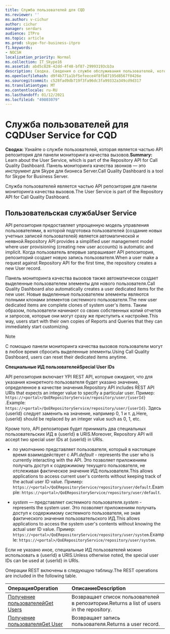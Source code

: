 ```yaml
---
title: Служба пользователей для CQD
ms.reviewer: ''
ms.author: v-cichur
author: cichur
manager: serdars
audience: ITPro
ms.topic: article
ms.prod: skype-for-business-itpro
f1.keywords:
- NOCSH
localization_priority: Normal
ms.collection: IT_Skype16
ms.assetid: abd5c828-42dd-4f48-bf87-29993193cb3a
description: Сводка. Сведения о службе обслуживания пользователей, которая входит в API репозитория для панели мониторинга качества вызовов. Панель мониторинга качества звонков — это инструмент для Skype для бизнеса Server.
ms.openlocfilehash: d9f4b771a1bf5efeece4f8fb87195d8567f0426e
ms.sourcegitcommit: c528fad9db719f3fa96dc3fa99332a349cd9d317
ms.translationtype: MT
ms.contentlocale: ru-RU
ms.lasthandoff: 01/12/2021
ms.locfileid: "49803079"
---
```

# <a name="user-service-for-cqd"></a><span data-ttu-id="81235-104">Служба пользователей для CQD</span><span class="sxs-lookup"><span data-stu-id="81235-104">User Service for CQD</span></span>
 
<span data-ttu-id="81235-105">**Сводка:** Узнайте о службе пользователей, которая является частью API репозитория для панели мониторинга качества вызовов.</span><span class="sxs-lookup"><span data-stu-id="81235-105">**Summary:** Learn about the User Service, which is part of the Repository API for Call Quality Dashboard.</span></span> <span data-ttu-id="81235-106">Панель мониторинга качества звонков — это инструмент для Skype для бизнеса Server.</span><span class="sxs-lookup"><span data-stu-id="81235-106">Call Quality Dashboard is a tool for Skype for Business Server.</span></span>
  
<span data-ttu-id="81235-107">Служба пользователей является частью API репозитория для панели мониторинга качества вызовов.</span><span class="sxs-lookup"><span data-stu-id="81235-107">The User Service is part of the Repository API for Call Quality Dashboard.</span></span>
  
## <a name="user-service"></a><span data-ttu-id="81235-108">Пользовательская служба</span><span class="sxs-lookup"><span data-stu-id="81235-108">User Service</span></span>

<span data-ttu-id="81235-109">API репозитория предоставляет упрощенную модель управления пользователями, в которой подготовка пользователей (создание новых учетных записей пользователей) является автоматической и неявной.</span><span class="sxs-lookup"><span data-stu-id="81235-109">Repository API provides a simplified user management model where user provisioning (creating new user accounts) is automatic and implicit.</span></span> <span data-ttu-id="81235-110">Когда пользователь впервые запрашивает API репозитория, репозиторий создает новую запись пользователя.</span><span class="sxs-lookup"><span data-stu-id="81235-110">When a user make a request against Repository API for the first time, the repository creates a new User record.</span></span> 
  
<span data-ttu-id="81235-111">Панель мониторинга качества вызовов также автоматически создает выделенные пользователем элементы для нового пользователя.</span><span class="sxs-lookup"><span data-stu-id="81235-111">Call Quality Dashboard also automatically creates a user dedicated items for the new user.</span></span> <span data-ttu-id="81235-112">Новые выделенные пользователем элементы являются полными клонами элементов системного пользователя.</span><span class="sxs-lookup"><span data-stu-id="81235-112">The new user dedicated items are complete clones of system user's items.</span></span> <span data-ttu-id="81235-113">Таким образом, пользователи начинают со своих собственных копий отчетов и запросов, которые они могут сразу же приступить к настройке.</span><span class="sxs-lookup"><span data-stu-id="81235-113">This way, users start with their own copies of Reports and Queries that they can immediately start customizing.</span></span> 
  
> [!NOTE]
> <span data-ttu-id="81235-114">С помощью панели мониторинга качества вызовов пользователи могут в любое время сбросить выделенные элементы.</span><span class="sxs-lookup"><span data-stu-id="81235-114">Using Call Quality Dashboard, users can reset their dedicated items anytime.</span></span> 
  
 <span data-ttu-id="81235-115">**Специальные ИД пользователей**</span><span class="sxs-lookup"><span data-stu-id="81235-115">**Special User IDs**</span></span>
  
<span data-ttu-id="81235-116">API репозитория включает YPI REST API, которые ожидают, что для указания конкретного пользователя будет указано значение, определенное в качестве значения.</span><span class="sxs-lookup"><span data-stu-id="81235-116">Repository API includes REST API URIs that expects an integer value to specify a particular user.</span></span> <span data-ttu-id="81235-117">Пример:  `https://<portal>/QoERepositoryService/repository/user/{userId}` .</span><span class="sxs-lookup"><span data-stu-id="81235-117">Example:  `https://<portal>/QoERepositoryService/repository/user/{userId}`.</span></span> <span data-ttu-id="81235-118">Здесь {userId} следует заменить на значение, например 0, 1 и т. д.</span><span class="sxs-lookup"><span data-stu-id="81235-118">Here, {userId} should be replaced by an integer value such as 0, 1, etc.</span></span>
  
<span data-ttu-id="81235-119">Кроме того, API репозитория будет принимать два специальных пользовательских ИД в {userId} в URIS.</span><span class="sxs-lookup"><span data-stu-id="81235-119">Moreover, Repository API will accept two special user IDs at {userId} in URIs.</span></span>
  
-  <span data-ttu-id="81235-120">*по*  умолчанию представляет пользователя, который в настоящее время взаимодействует с API.</span><span class="sxs-lookup"><span data-stu-id="81235-120">*default*  - represents the user who is currently interacting with the API.</span></span> <span data-ttu-id="81235-121">Это позволяет приложениям получать доступ к содержимому текущего пользователя, не отслеживая фактическое значение ИД пользователя.</span><span class="sxs-lookup"><span data-stu-id="81235-121">This allows applications to access current user's contents without keeping track of the actual user ID value.</span></span> <span data-ttu-id="81235-122">Пример: `https://<portal>/QoERepositoryService/repository/user/default`.</span><span class="sxs-lookup"><span data-stu-id="81235-122">Example: `https://<portal>/QoERepositoryService/repository/user/default`.</span></span>
    
-  <span data-ttu-id="81235-123">*system*  — представляет системного пользователя.</span><span class="sxs-lookup"><span data-stu-id="81235-123">*system*  - represents the system user.</span></span> <span data-ttu-id="81235-124">Это позволяет приложениям получать доступ к содержимому системного пользователя, не зная фактического значения пользовательского ИД.</span><span class="sxs-lookup"><span data-stu-id="81235-124">This allows applications to access the system user's contents without knowing the actual user ID value.</span></span> <span data-ttu-id="81235-125">Пример: `https://<portal>/QoERepositoryService/repository/user/system`.</span><span class="sxs-lookup"><span data-stu-id="81235-125">Example: `https://<portal>/QoERepositoryService/repository/user/system`.</span></span>
    
<span data-ttu-id="81235-126">Если не указано иное, специальные ИД пользователей можно использовать в {userId} в URIS.</span><span class="sxs-lookup"><span data-stu-id="81235-126">Unless otherwise noted, the special user IDs can be used at {userId} in URIs.</span></span> 
  
<span data-ttu-id="81235-127">Операции REST включены в следующую таблицу.</span><span class="sxs-lookup"><span data-stu-id="81235-127">The REST operations are included in the following table.</span></span>
  
|<span data-ttu-id="81235-128">**Операция**</span><span class="sxs-lookup"><span data-stu-id="81235-128">**Operation**</span></span>|<span data-ttu-id="81235-129">**Описание**</span><span class="sxs-lookup"><span data-stu-id="81235-129">**Description**</span></span>|
|:-----|:-----|
|[<span data-ttu-id="81235-130">Получение пользователей</span><span class="sxs-lookup"><span data-stu-id="81235-130">Get Users</span></span>](get-users.md) <br/> |<span data-ttu-id="81235-131">Возвращает список пользователей в репозитории.</span><span class="sxs-lookup"><span data-stu-id="81235-131">Returns a list of users in the repository.</span></span>  <br/> |
|[<span data-ttu-id="81235-132">Получение пользователя</span><span class="sxs-lookup"><span data-stu-id="81235-132">Get User</span></span>](get-user.md) <br/> |<span data-ttu-id="81235-133">Возвращает запись пользователя.</span><span class="sxs-lookup"><span data-stu-id="81235-133">Returns a user record.</span></span>  <br/> |
   

